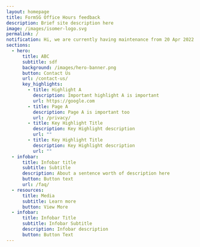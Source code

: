 ```yaml
---
layout: homepage
title: FormSG Office Hours feedback
description: Brief site description here
image: /images/isomer-logo.svg
permalink: /
notification: Hi, we are currently having maintenance from 20 Apr 2022 to 21 Apr 2022.
sections:
  - hero:
      title: ABC
      subtitle: sdf
      background: /images/hero-banner.png
      button: Contact Us
      url: /contact-us/
      key_highlights:
        - title: Highlight A
          description: Important highlight A is important
          url: https://google.com
        - title: Page A
          description: Page A is important too
          url: /privacy/
        - title: Key Highlight Title
          description: Key Highlight description
          url: ""
        - title: Key Highlight Title
          description: Key Highlight description
          url: ""
  - infobar:
      title: Infobar title
      subtitle: Subtitle
      description: About a sentence worth of description here
      button: Button text
      url: /faq/
  - resources:
      title: Media
      subtitle: Learn more
      button: View More
  - infobar:
      title: Infobar Title
      subtitle: Infobar Subtitle
      description: Infobar description
      button: Button Text
---
```


